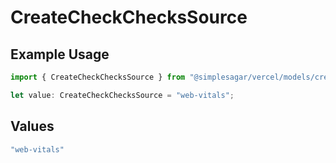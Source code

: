 # CreateCheckChecksSource

## Example Usage

```typescript
import { CreateCheckChecksSource } from "@simplesagar/vercel/models/createcheckop.js";

let value: CreateCheckChecksSource = "web-vitals";
```

## Values

```typescript
"web-vitals"
```